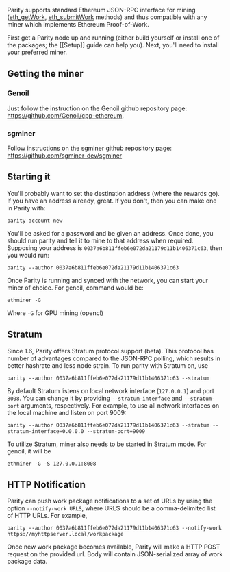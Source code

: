 Parity supports standard Ethereum JSON-RPC interface for mining ([eth_getWork](https://github.com/paritytech/parity/wiki/JSONRPC-eth-module#eth_getwork), [eth_submitWork](https://github.com/paritytech/parity/wiki/JSONRPC-eth-module#eth_submitwork) methods) and thus compatible with any miner which implements Ethereum Proof-of-Work.

First get a Parity node up and running (either build yourself or install one of the packages; the [[Setup]] guide can help you). Next, you'll need to install your preferred miner.

## Getting the miner
### Genoil

Just follow the instruction on the Genoil github repository page: https://github.com/Genoil/cpp-ethereum.

### sgminer

Follow instructions on the sgminer github repository page: https://github.com/sgminer-dev/sgminer

## Starting it

You'll probably want to set the destination address (where the rewards go). If you have an address already, great. If you don't, then you can make one in Parity with:

```
parity account new
```

You'll be asked for a password and be given an address. Once done, you should run parity and tell it to mine to that address when required. Supposing your address is `0037a6b811ffeb6e072da21179d11b1406371c63`, then you would run:

```
parity --author 0037a6b811ffeb6e072da21179d11b1406371c63
```

Once Parity is running and synced with the network, you can start your miner of choice. For genoil, command would be:
```
ethminer -G
```
Where `-G` for GPU mining (opencl)

## Stratum

Since 1.6, Parity offers Stratum protocol support (beta). This protocol has number of advantages compared to the JSON-RPC polling, which results in better hashrate and less node strain. To run parity with Stratum on, use

```
parity --author 0037a6b811ffeb6e072da21179d11b1406371c63 --stratum
```

By default Stratum listens on local network interface (`127.0.0.1`) and port `8008`. You can change it by providing `--stratum-interface` and `--stratum-port` arguments, respectively. For example, to use all network interfaces on the local machine and listen on port 9009:

```
parity --author 0037a6b811ffeb6e072da21179d11b1406371c63 --stratum --stratum-interface=0.0.0.0 --stratum-port=9009
```

To utilize Stratum, miner also needs to be started in Stratum mode. For genoil, it will be
```
ethminer -G -S 127.0.0.1:8008
```

## HTTP Notification

Parity can push work package notifications to a set of URLs by using the option `--notify-work URLS`, where URLS should be a comma-delimited list of HTTP URLs. For example,

```
parity --author 0037a6b811ffeb6e072da21179d11b1406371c63 --notify-work https://myhttpserver.local/workpackage
```

Once new work package becomes available, Parity will make a HTTP POST request on the provided url. Body will contain JSON-serialized array of work package data.
